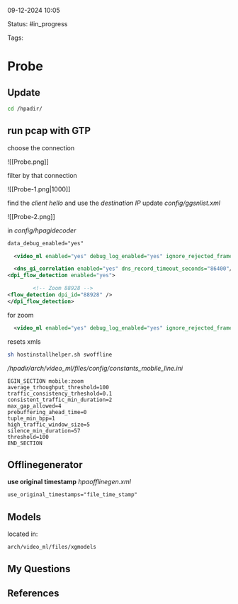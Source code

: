 

09-12-2024 10:05

Status: #in_progress

Tags:

# Probe



## Update 

 ``` bash
 cd /hpadir/
```
 
## run pcap with GTP

choose the connection

![[Probe.png]]

filter by that connection

![[Probe-1.png|1000]]

find the *client hello* and use the *destination IP*
update *config/ggsnlist.xml*

![[Probe-2.png]]

in *config/hpagidecoder* 
``` xml
data_debug_enabled="yes"

  <video_ml enabled="yes" debug_log_enabled="yes" ignore_rejected_frames_enabled="no" record_video_frames="no"/>  

  <dns_gi_correlation enabled="yes" dns_record_timeout_seconds="86400"/>  
<dpi_flow_detection enabled="yes">

        <!-- Zoom 88928 -->  
<flow_detection dpi_id="88928" />  
</dpi_flow_detection>
```

for zoom
``` xml
  <video_ml enabled="yes" debug_log_enabled="yes" ignore_rejected_frames_enabled="no" record_video_frames="no" zoom_offload_by_ports="yes" zoom_ports="8801,8802" zoom_offload_min_pps="0" zoom_offload_timeout_msec="3000" zoom_offload_min_packets="300" zoom_offload_min_bpp="250"/>
```


resets xmls
``` bash
sh hostinstallhelper.sh swoffline
```

*/hpadir/arch/video_ml/files/config/constants_mobile_line.ini*
``` 
EGIN_SECTION mobile:zoom  
average_trhoughput_threshold=100  
traffic_consistency_trheshold=0.1  
consistent_traffic_min_duration=2  
max_gap_allowed=4  
prebuffering_ahead_time=0  
tuple_min_bpp=1  
high_traffic_window_size=5  
silence_min_duration=57  
threshold=100  
END_SECTION
```

## Offlinegenerator
**use original timestamp**
*hpaofflinegen.xml*
``` xml
use_original_timestamps="file_time_stamp"
```

## Models
located in:
``` bash
arch/video_ml/files/xgmodels
```




## My Questions


## References

